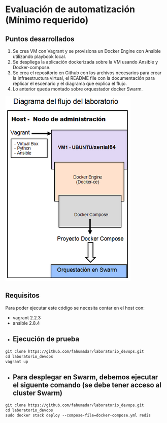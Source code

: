 # Evaluación de automatización (Mínimo requerido)
## Puntos desarrollados
1. Se crea VM con Vagrant y se provisiona un Docker Engine con Ansible utilizando playbook local.
2. Se despliega la aplicación dockerizada sobre la VM usando Ansible y Docker-compose.
3. Se crea el repositorio en Github con los archivos necesarios para crear la infraestructura virtual, el README file con la documentación para replicar el escenario y el diagrama que explica el flujo.
4. Lo anterior queda montado sobre orquestador docker Swarm.

![Screenshot](diagrama.png)

## Requisitos
Para poder ejecutar este código se necesita contar en el host con:
* vagrant 2.2.3
* ansible 2.8.4

- ## Ejecución de prueba
```
git clone https://github.com/fahumadar/laboratorio_devops.git
cd laboratorio_devops
vagrant up
```
- ## Para desplegar en Swarm, debemos ejecutar el siguente comando (se debe tener acceso al cluster Swarm)
```
git clone https://github.com/fahumadar/laboratorio_devops.git
cd laboratorio_devops
sudo docker stack deploy --compose-file=docker-compose.yml redis
```
